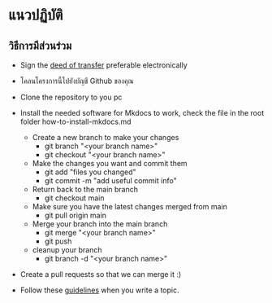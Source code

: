 # แนวปฏิบัติ

## วิธีการมีส่วนร่วม


- Sign the [deed of
  transfer](https://www.thezabbixbook.com/files/form%20deed%20of%20transfer%20Book%20Zabbix.pdf)
  preferable electronically
- โคลนโครงการนี้ไปยังบัญชี Github ของคุณ
- Clone the repository to you pc

- Install the needed software for Mkdocs to work, check the file in the root
  folder how-to-install-mkdocs.md
  - Create a new branch to make your changes
    - git branch "<your branch name\>"
    - git checkout "<your branch name\>"
  - Make the changes you want and commit them
    - git add "files you changed"
    - git commit -m "add useful commit info"
  - Return back to the main branch
    - git checkout main
  - Make sure you have the latest changes merged from main
    - git pull origin main
  - Merge your branch into the main branch
    - git merge "<your branch name\>"
    - git push
  - cleanup your branch
    - git branch -d "<your branch name\>"
- Create a pull requests so that we can merge it :)
- Follow these
  [guidelines](https://github.com/penmasters/zabbix-book/how-to-rules-for-writing.md)
  when you write a topic.
